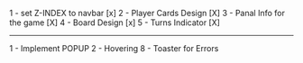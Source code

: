 1 - set Z-INDEX to navbar [x]
2 - Player Cards Design [X]
3 - Panal Info for the game [X]
4 - Board Design [x]
5 - Turns Indicator [X]

---

1 - Implement POPUP
2 - Hovering
8 - Toaster for Errors
